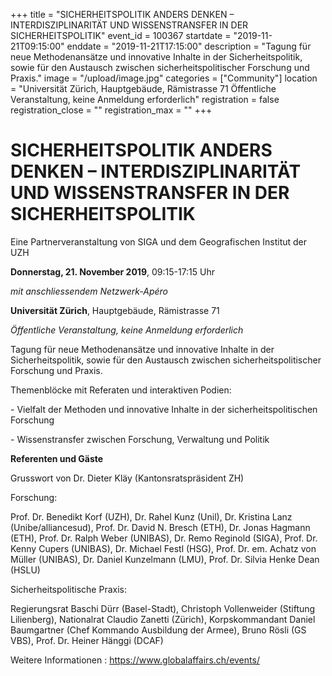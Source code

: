 +++
title = "SICHERHEITSPOLITIK ANDERS DENKEN – INTERDISZIPLINARITÄT UND WISSENSTRANSFER IN DER SICHERHEITSPOLITIK"
event_id = 100367
startdate = "2019-11-21T09:15:00"
enddate = "2019-11-21T17:15:00"
description = "Tagung für neue Methodenansätze und innovative Inhalte in der Sicherheitspolitik, sowie für den Austausch zwischen sicherheitspolitischer Forschung und Praxis."
image = "/upload/image.jpg"
categories = ["Community"]
location = "Universität Zürich, Hauptgebäude, Rämistrasse 71  Öffentliche Veranstaltung, keine Anmeldung erforderlich"
registration = false
registration_close = ""
registration_max = ""
+++
# SICHERHEITSPOLITIK ANDERS DENKEN – INTERDISZIPLINARITÄT UND WISSENSTRANSFER IN DER SICHERHEITSPOLITIK



Eine Partnerveranstaltung von SIGA und dem Geografischen Institut der UZH

**Donnerstag, 21. November 2019**, 09:15-17:15 Uhr

_mit anschliessendem Netzwerk-Apéro_

**Universität Zürich**, Hauptgebäude, Rämistrasse 71

_Öffentliche Veranstaltung, keine Anmeldung erforderlich_

 

Tagung für neue Methodenansätze und innovative Inhalte in der Sicherheitspolitik, sowie für den Austausch zwischen sicherheitspolitischer Forschung und Praxis.

Themenblöcke mit Referaten und interaktiven Podien:

\- Vielfalt der Methoden und innovative Inhalte in der sicherheitspolitischen Forschung

\- Wissenstransfer zwischen Forschung, Verwaltung und Politik



**Referenten und Gäste**

Grusswort von Dr. Dieter Kläy (Kantonsratspräsident ZH)



Forschung:

Prof. Dr. Benedikt Korf (UZH), Dr. Rahel Kunz (Unil), Dr. Kristina Lanz (Unibe/alliancesud), Prof. Dr. David N. Bresch (ETH), Dr. Jonas Hagmann (ETH), Prof. Dr. Ralph Weber (UNIBAS), Dr. Remo Reginold (SIGA), Prof. Dr. Kenny Cupers (UNIBAS), Dr. Michael Festl (HSG), Prof. Dr. em. Achatz von Müller (UNIBAS), Dr. Daniel Kunzelmann (LMU), Prof. Dr. Silvia Henke Dean (HSLU)



Sicherheitspolitische Praxis:

Regierungsrat Baschi Dürr (Basel-Stadt), Christoph Vollenweider (Stiftung Lilienberg), Nationalrat Claudio Zanetti (Zürich), Korpskommandant Daniel Baumgartner (Chef Kommando Ausbildung der Armee), Bruno Rösli (GS VBS), Prof. Dr. Heiner Hänggi (DCAF)



Weitere Informationen: <https://www.globalaffairs.ch/events/>
